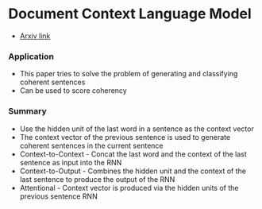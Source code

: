 # Document Context Language Model

* [Arxiv link](http://arxiv.org/pdf/1511.03962v4.pdf)

### Application
* This paper tries to solve the problem of generating and classifying coherent sentences
* Can be used to score coherency

### Summary
* Use the hidden unit of the last word in a sentence as the context vector
* The context vector of the previous sentence is used to generate coherent sentences in the current sentence
* Context-to-Context - Concat the last word and the context of the last sentence as input into the RNN
* Context-to-Output - Combines the hidden unit and the context of the last sentence to produce the output of the RNN
* Attentional - Context vector is produced via the hidden units of the previous sentence RNN 
